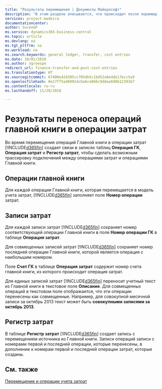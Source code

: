 ```yaml
---
title: "Результаты перемещения | Документы Майкрософт"
description: "В этом разделе описывается, что происходит после перемещения операций главной книги в операции затрат."
services: project-madeira
documentationcenter: 
author: SorenGP
ms.service: dynamics365-business-central
ms.topic: article
ms.devlang: na
ms.tgt_pltfrm: na
ms.workload: na
ms.search.keywords: general ledger, transfer, cost entries
ms.date: 10/01/2018
ms.author: sgroespe
redirect_url: finance-transfer-and-post-cost-entries
ms.translationtype: HT
ms.sourcegitcommit: 67400e424305cc705db5c1bd52a8e4de17ecc5a9
ms.openlocfilehash: 0e17ff5ad60014cba6ce866c9ddae848b1239167
ms.contentlocale: ru-ru
ms.lasthandoff: 11/20/2018

---
```

# <a name="results-of-transferring-general-ledger-entries-to-cost-entries"></a>Результаты переноса операций главной книги в операции затрат
Во время перемещения операций Главной книги в операции затрат [!INCLUDE[d365fin](includes/d365fin_md.md)] создает связи в записях таблиц **Операция ГК**, **Операция затрат** и **Регистр затрат**, чтобы сделать возможным трассировку подключений между операциями затрат и операциями Главной книги.  

## <a name="general-ledger-entries"></a>Операции главной книги  
Для каждой операции Главной книги, которая перемещается в модель учета затрат, [!INCLUDE[d365fin](includes/d365fin_md.md)] заполняет поле **Номер операции** затрат.  

## <a name="cost-entries"></a>Записи затрат  
Для каждой записи затрат [!INCLUDE[d365fin](includes/d365fin_md.md)] сохраняет номер соответствующей операции Главной книги в поле **Номер операции ГК** в таблице **Операция затрат**.  

Для совмещенных записей затрат [!INCLUDE[d365fin](includes/d365fin_md.md)] сохраняет номер последней операции Главной книги, которой является операция с наибольшим номером.  

Поле **Счет ГК** в таблице **Операция затрат** содержит номер счета главной книги, из которого происходит операция затрат.  

Для единых записей затрат [!INCLUDE[d365fin](includes/d365fin_md.md)] переносит учетный текст из Главной книги в текстовое поле **Описание**. Для совмещенных операций в текстовом поле отображается, что эти операции перенесены как совмещенные. Например, для совокупной месячной записи за октябрь 2013 текст может быть **совокупными записями за октябрь 2013**.  

## <a name="cost-register"></a>Регистр затрат  
В таблице **Регистр затрат** [!INCLUDE[d365fin](includes/d365fin_md.md)] создает запись с перемещением источника из Главной книги. Записи операций записи с номерами первой и последней операции, которые перенесены, в дополнение к номерам первой и последней операции затрат, которые созданы.  

## <a name="see-also"></a>См. также  
[Перемещение и операции учета затрат](finance-transfer-and-post-cost-entries.md)   

